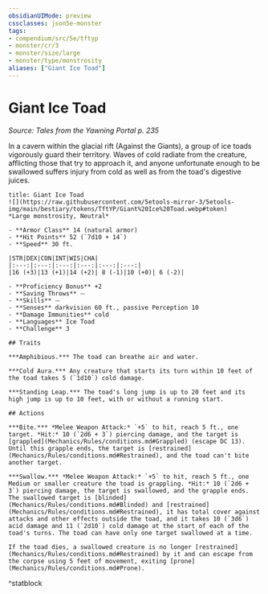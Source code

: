 ```yaml
---
obsidianUIMode: preview
cssclasses: json5e-monster
tags:
- compendium/src/5e/tftyp
- monster/cr/3
- monster/size/large
- monster/type/monstrosity
aliases: ["Giant Ice Toad"]
---
```

# Giant Ice Toad
*Source: Tales from the Yawning Portal p. 235*  

In a cavern within the glacial rift (Against the Giants), a group of ice toads vigorously guard their territory. Waves of cold radiate from the creature, afflicting those that try to approach it, and anyone unfortunate enough to be swallowed suffers injury from cold as well as from the toad's digestive juices.

```ad-statblock
title: Giant Ice Toad
![](https://raw.githubusercontent.com/5etools-mirror-3/5etools-img/main/bestiary/tokens/TftYP/Giant%20Ice%20Toad.webp#token)
*Large monstrosity, Neutral*

- **Armor Class** 14 (natural armor)
- **Hit Points** 52 (`7d10 + 14`)
- **Speed** 30 ft.

|STR|DEX|CON|INT|WIS|CHA|
|:---:|:---:|:---:|:---:|:---:|:---:|
|16 (+3)|13 (+1)|14 (+2)| 8 (-1)|10 (+0)| 6 (-2)|

- **Proficiency Bonus** +2
- **Saving Throws** ⏤
- **Skills** ⏤
- **Senses** darkvision 60 ft., passive Perception 10
- **Damage Immunities** cold
- **Languages** Ice Toad
- **Challenge** 3

## Traits

***Amphibious.*** The toad can breathe air and water.

***Cold Aura.*** Any creature that starts its turn within 10 feet of the toad takes 5 (`1d10`) cold damage.

***Standing Leap.*** The toad's long jump is up to 20 feet and its high jump is up to 10 feet, with or without a running start.

## Actions

***Bite.*** *Melee Weapon Attack:* `+5` to hit, reach 5 ft., one target. *Hit:* 10 (`2d6 + 3`) piercing damage, and the target is [grappled](Mechanics/Rules/conditions.md#Grappled) (escape DC 13). Until this grapple ends, the target is [restrained](Mechanics/Rules/conditions.md#Restrained), and the toad can't bite another target.

***Swallow.*** *Melee Weapon Attack:* `+5` to hit, reach 5 ft., one Medium or smaller creature the toad is grappling. *Hit:* 10 (`2d6 + 3`) piercing damage, the target is swallowed, and the grapple ends. The swallowed target is [blinded](Mechanics/Rules/conditions.md#Blinded) and [restrained](Mechanics/Rules/conditions.md#Restrained), it has total cover against attacks and other effects outside the toad, and it takes 10 (`3d6`) acid damage and 11 (`2d10`) cold damage at the start of each of the toad's turns. The toad can have only one target swallowed at a time.

If the toad dies, a swallowed creature is no longer [restrained](Mechanics/Rules/conditions.md#Restrained) by it and can escape from the corpse using 5 feet of movement, exiting [prone](Mechanics/Rules/conditions.md#Prone).
```
^statblock